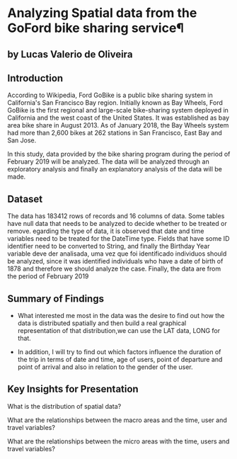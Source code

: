 # Analyzing Spatial data from the GoFord bike sharing service¶
## by Lucas Valerio de Oliveira

## Introduction

According to Wikipedia, Ford GoBike is a public bike sharing system in California's San Francisco Bay region. Initially known as Bay Wheels, Ford GoBike is the first regional and large-scale bike-sharing system deployed in California and the west coast of the United States. It was established as bay area bike share in August 2013. As of January 2018, the Bay Wheels system had more than 2,600 bikes at 262 stations in San Francisco, East Bay and San Jose.

In this study, data provided by the bike sharing program during the period of February 2019 will be analyzed. The data will be analyzed through an exploratory analysis and finally an explanatory analysis of the data will be made.

## Dataset

The data has 183412 rows of records and 16 columns of data. Some tables have null data that needs to be analyzed to decide whether to be treated or remove. egarding the type of data, it is observed that date and time variables need to be treated for the DateTime type. Fields that have some ID identifier need to be converted to String, and finally the Birthday Year variable deve der analisada, uma vez que foi identificado individuos should be analyzed, since it was identified individuals who have a date of birth of 1878 and therefore we should analyze the case. Finally, the data are from the period of February 2019


## Summary of Findings

*  What interested me most in the data was the desire to find out how the data is distributed spatially and then build a real graphical representation of that distribution,we can use the LAT data, LONG for that.

* In addition, I will try to find out which factors influence the duration of the trip in terms of date and time, age of users, point of departure and point of arrival and also in relation to the gender of the user.

## Key Insights for Presentation

What is the distribution of spatial data?

What are the relationships between the macro areas and the time, user and travel variables?

What are the relationships between the micro areas with the time, users and travel variables?